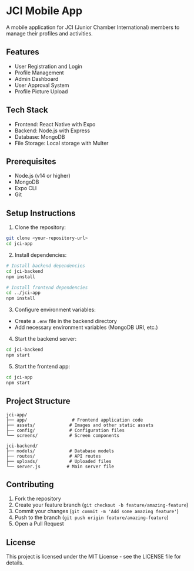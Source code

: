 # JCI Mobile App

A mobile application for JCI (Junior Chamber International) members to manage their profiles and activities.

## Features

- User Registration and Login
- Profile Management
- Admin Dashboard
- User Approval System
- Profile Picture Upload

## Tech Stack

- Frontend: React Native with Expo
- Backend: Node.js with Express
- Database: MongoDB
- File Storage: Local storage with Multer

## Prerequisites

- Node.js (v14 or higher)
- MongoDB
- Expo CLI
- Git

## Setup Instructions

1. Clone the repository:
```bash
git clone <your-repository-url>
cd jci-app
```

2. Install dependencies:
```bash
# Install backend dependencies
cd jci-backend
npm install

# Install frontend dependencies
cd ../jci-app
npm install
```

3. Configure environment variables:
- Create a `.env` file in the backend directory
- Add necessary environment variables (MongoDB URI, etc.)

4. Start the backend server:
```bash
cd jci-backend
npm start
```

5. Start the frontend app:
```bash
cd jci-app
npm start
```

## Project Structure

```
jci-app/
├── app/                 # Frontend application code
├── assets/             # Images and other static assets
├── config/             # Configuration files
└── screens/            # Screen components

jci-backend/
├── models/             # Database models
├── routes/             # API routes
├── uploads/            # Uploaded files
└── server.js          # Main server file
```

## Contributing

1. Fork the repository
2. Create your feature branch (`git checkout -b feature/amazing-feature`)
3. Commit your changes (`git commit -m 'Add some amazing feature'`)
4. Push to the branch (`git push origin feature/amazing-feature`)
5. Open a Pull Request

## License

This project is licensed under the MIT License - see the LICENSE file for details. 